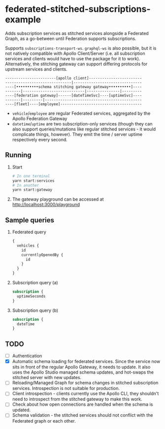 # federated-stitched-subscriptions-example

Adds subscription services as stitched services alongside a Federated Graph, as a go-between until Federation supports subscriptions.

Supports `subscriptions-transport-ws`. `graphql-ws` is also possible, but it is not natively compatible with Apollo Client/Server
(i.e. all subscription services and clients would have to use the package for it to work). Alternatively, the stitching gateway can
support differing protocols for upstream services and clients.

```
-----------------------[apollo client]------------------------
------------------------------|-------------------------------
----[••••••••••schema stitching gateway gateway••••••••••]----
-------|----------------------------|---------------|---------
----[federation gateway]------[dateTimeSvc]----[uptimeSvc]----
-------|---------|--------------------------------------------
----[fleet]----[employee]-------------------------------------
```

- `vehicle`/`employee` are regular Federated services, aggregated by the Apollo Federation Gateway
- `datetime`/`uptime` are two subscription-only services (though they can also support queries/mutations like regular stitched services - it would complicate things, however). They emit the time / server uptime respectively every second.

## Running

1. Start

    ```sh
    # In one terminal
    yarn start:services
    # In another
    yarn start:gateway
    ```

2. The gateway playground can be accessed at <http://localhost:3000/playground>

## Sample queries

1. Federated query

    ```graphql
    {
      vehicles {
        id
        currentlyOpenedBy {
          id
        }
      }
    }

    ```

2. Subscription query (a)

    ```graphql
    subscription {
      uptimeSeconds
    }
    ```

3. Subscription query (b)

    ```graphql
    subscription {
      dateTime
    }
    ```

## TODO

- [ ] Authentication
- [x] Automatic schema loading for federated services. Since the service now sits in front of the regular Apollo Gateway, it needs to update. It also uses the Apollo Studio managed schema updates, and hot-swaps the stitched server with new updates.
- [ ] Reloading/Managed Graph for schema changes in stitched subscription services. Introspection is not suitable for production.
- [ ] Client introspection - clients currently use the Apollo CLI, they shouldn't need to introspect from the stitched gateway to make this work.
- [ ] Check about how open connections are handled when the schema is updated.
- [ ] Schema validation - the stitched services should not conflict with the Federated graph or each other.
